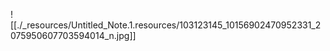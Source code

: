---
---
![[./_resources/Untitled_Note.1.resources/103123145_10156902470952331_2075950607703594014_n.jpg]]
